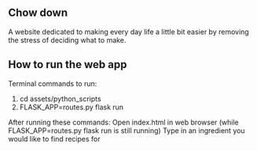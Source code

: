 ## Chow down
A website dedicated to making every day life a little bit easier by removing the stress of deciding what to make.

## How to run the web app
Terminal commands to run:
1. cd assets/python_scripts
2. FLASK_APP=routes.py flask run

After running these commands:
Open index.html in web browser (while FLASK_APP=routes.py flask run is still running)
Type in an ingredient you would like to find recipes for

